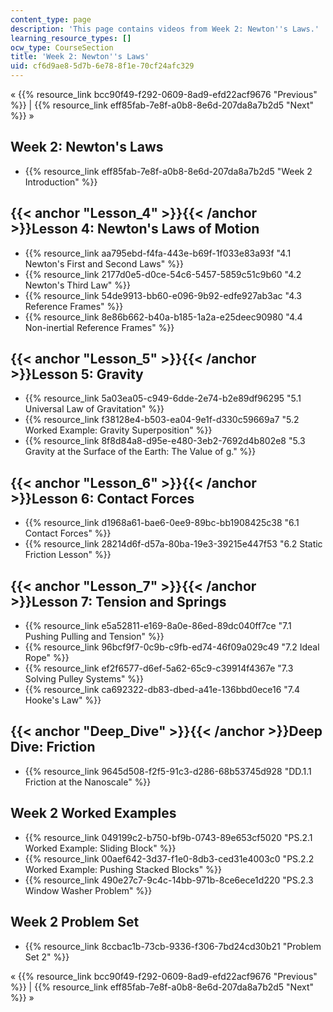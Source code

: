 ```yaml
---
content_type: page
description: 'This page contains videos from Week 2: Newton''s Laws.'
learning_resource_types: []
ocw_type: CourseSection
title: 'Week 2: Newton''s Laws'
uid: cf6d9ae8-5d7b-6e78-8f1e-70cf24afc329
---
```


« {{% resource_link bcc90f49-f292-0609-8ad9-efd22acf9676 "Previous" %}} | {{% resource_link eff85fab-7e8f-a0b8-8e6d-207da8a7b2d5 "Next" %}} »

Week 2: Newton's Laws
---------------------

*   {{% resource_link eff85fab-7e8f-a0b8-8e6d-207da8a7b2d5 "Week 2 Introduction" %}}

{{< anchor "Lesson_4" >}}{{< /anchor >}}Lesson 4: Newton's Laws of Motion
-------------------------------------------------------------------------

*   {{% resource_link aa795ebd-f4fa-443e-b69f-1f033e83a93f "4.1 Newton's First and Second Laws" %}}
*   {{% resource_link 2177d0e5-d0ce-54c6-5457-5859c51c9b60 "4.2 Newton's Third Law" %}}
*   {{% resource_link 54de9913-bb60-e096-9b92-edfe927ab3ac "4.3 Reference Frames" %}}
*   {{% resource_link 8e86b662-b40a-b185-1a2a-e25deec90980 "4.4 Non-inertial Reference Frames" %}}

{{< anchor "Lesson_5" >}}{{< /anchor >}}Lesson 5: Gravity
---------------------------------------------------------

*   {{% resource_link 5a03ea05-c949-6dde-2e74-b2e89df96295 "5.1 Universal Law of Gravitation" %}}
*   {{% resource_link f38128e4-b503-ea04-9e1f-d330c59669a7 "5.2 Worked Example: Gravity Superposition" %}}
*   {{% resource_link 8f8d84a8-d95e-e480-3eb2-7692d4b802e8 "5.3 Gravity at the Surface of the Earth: The Value of g." %}}

{{< anchor "Lesson_6" >}}{{< /anchor >}}Lesson 6: Contact Forces
----------------------------------------------------------------

*   {{% resource_link d1968a61-bae6-0ee9-89bc-bb1908425c38 "6.1 Contact Forces" %}}
*   {{% resource_link 28214d6f-d57a-80ba-19e3-39215e447f53 "6.2 Static Friction Lesson" %}}

{{< anchor "Lesson_7" >}}{{< /anchor >}}Lesson 7: Tension and Springs
---------------------------------------------------------------------

*   {{% resource_link e5a52811-e169-8a0e-86ed-89dc040ff7ce "7.1 Pushing Pulling and Tension" %}}
*   {{% resource_link 96bcf9f7-0c9b-c9fb-ed74-46f09a029c49 "7.2 Ideal Rope" %}}
*   {{% resource_link ef2f6577-d6ef-5a62-65c9-c39914f4367e "7.3 Solving Pulley Systems" %}}
*   {{% resource_link ca692322-db83-dbed-a41e-136bbd0ece16 "7.4 Hooke's Law" %}}

{{< anchor "Deep_Dive" >}}{{< /anchor >}}Deep Dive: Friction
------------------------------------------------------------

*   {{% resource_link 9645d508-f2f5-91c3-d286-68b53745d928 "DD.1.1 Friction at the Nanoscale" %}}

Week 2 Worked Examples
----------------------

*   {{% resource_link 049199c2-b750-bf9b-0743-89e653cf5020 "PS.2.1 Worked Example: Sliding Block" %}}
*   {{% resource_link 00aef642-3d37-f1e0-8db3-ced31e4003c0 "PS.2.2 Worked Example: Pushing Stacked Blocks" %}}
*   {{% resource_link 490e27c7-9c4c-14bb-971b-8ce6ece1d220 "PS.2.3 Window Washer Problem" %}}

Week 2 Problem Set
------------------

*   {{% resource_link 8ccbac1b-73cb-9336-f306-7bd24cd30b21 "Problem Set 2" %}}

« {{% resource_link bcc90f49-f292-0609-8ad9-efd22acf9676 "Previous" %}} | {{% resource_link eff85fab-7e8f-a0b8-8e6d-207da8a7b2d5 "Next" %}} »
